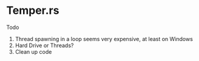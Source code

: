 # Temper.rs

Todo

1) Thread spawning in a loop seems very expensive, at least on Windows
2) Hard Drive or Threads?
3) Clean up code